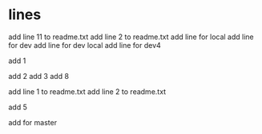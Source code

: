 # lines
add line 11 to readme.txt
add line 2  to readme.txt
add line for local
add line for dev
add line for dev local
add line for dev4

add 1

add 2
add 3
add 8

add line 1 to readme.txt
add line 2  to readme.txt


add 5

add for master


